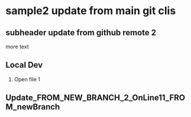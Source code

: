 # sample2 update from main git clis

## subheader update from github remote 2

more text

## Local Dev

1. Open file 1

## Update_FROM_NEW_BRANCH_2_OnLine11_FROM_newBranch